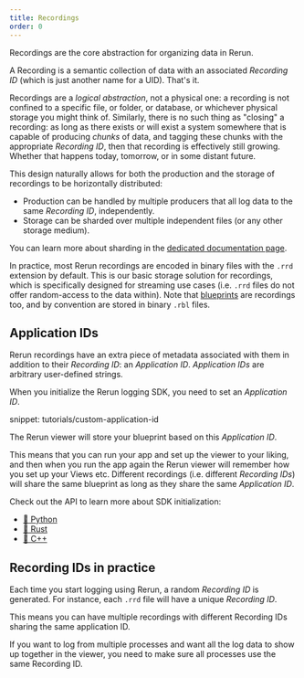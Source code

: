 ```yaml
---
title: Recordings
order: 0
---
```


Recordings are the core abstraction for organizing data in Rerun.

A Recording is a semantic collection of data with an associated _Recording ID_ (which is just another name for a UID). That's it.

Recordings are a _logical abstraction_, not a physical one: a recording is not confined to a specific file, or folder, or database, or whichever physical storage you might think of.
Similarly, there is no such thing as "closing" a recording: as long as there exists or will exist a system somewhere that is capable of producing _chunks_ of data, and tagging these chunks with the appropriate _Recording ID_, then that recording is effectively still growing. Whether that happens today, tomorrow, or in some distant future.

This design naturally allows for both the production and the storage of recordings to be horizontally distributed:
* Production can be handled by multiple producers that all log data to the same _Recording ID_, independently.
* Storage can be sharded over multiple independent files (or any other storage medium).

You can learn more about sharding in the [dedicated documentation page](../howto/logging/shared-recordings.md).

In practice, most Rerun recordings are encoded in binary files with the `.rrd` extension by default. This is our basic storage solution for recordings, which is specifically designed for streaming use cases (i.e. `.rrd` files do not offer random-access to the data within).
Note that [blueprints](blueprints.md) are recordings too, and by convention are stored in binary `.rbl` files.


## Application IDs

Rerun recordings have an extra piece of metadata associated with them in addition to their _Recording ID_: an _Application ID_. _Application IDs_ are arbitrary user-defined strings.

When you initialize the Rerun logging SDK, you need to set an _Application ID_.

snippet: tutorials/custom-application-id

The Rerun viewer will store your blueprint based on this _Application ID_.

This means that you can run your app and set up the viewer to your liking, and then when you run the app again the Rerun viewer will remember how you set up your Views etc.
Different recordings (i.e. different _Recording IDs_) will share the same blueprint as long as they share the same _Application ID_.

Check out the API to learn more about SDK initialization:
* [🐍 Python](https://ref.rerun.io/docs/python/stable/common/initialization_functions/#rerun.init)
* [🦀 Rust](https://docs.rs/rerun/latest/rerun/struct.RecordingStreamBuilder.html#method.new)
* [🌊 C++](https://ref.rerun.io/docs/cpp/stable/classrerun_1_1RecordingStream.html#abda6202900fa439fe5c27f7aa0d1105a)


## Recording IDs in practice

Each time you start logging using Rerun, a random _Recording ID_ is generated. For instance, each `.rrd` file will have a unique _Recording ID_.

This means you can have multiple recordings with different Recording IDs sharing the same application ID.

If you want to log from multiple processes and want all the log data to show up together in the viewer, you need to make sure all processes use the same Recording ID.

